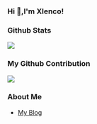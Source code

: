 ### Hi  👋,I'm Xlenco!

### Github Stats
![](https://github-readme-stats.vercel.app/api?username=xlenco)


### My Github Contribution
![](https://cdn.jsdelivr.net/gh/xlenco/xlenco@main/assets/github-contribution-grid-snake.svg)


### About Me
- [My Blog](https://nicexl.eu.org)
